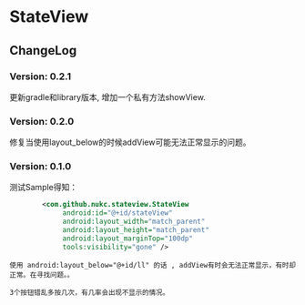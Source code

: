 # StateView


## ChangeLog

### Version: 0.2.1
更新gradle和library版本, 增加一个私有方法showView.

### Version: 0.2.0
修复当使用layout_below的时候addView可能无法正常显示的问题。

### Version: 0.1.0
测试Sample得知：
```xml
        <com.github.nukc.stateview.StateView
             android:id="@+id/stateView"
             android:layout_width="match_parent"
             android:layout_height="match_parent"
             android:layout_marginTop="100dp"
             tools:visibility="gone" />
```
    使用 android:layout_below="@+id/ll" 的话 , addView有时会无法正常显示，有时却正常。在寻找问题。。

    3个按钮错乱多按几次，有几率会出现不显示的情况。